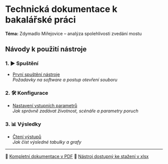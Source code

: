 # **Technická dokumentace k bakalářské práci**
**Téma:** Zdymadlo Miřejovice – analýza spolehlivosti zvedání mostu

## Návody k použití nástroje

### 1. ▶️ Spuštění
- [První spuštění nástroje](./Navod_Spusteni.md)  
  *Požadavky na software a postup otevření souboru*

### 2. 🛠️ Konfigurace
- [Nastavení vstupních parametrů](./Navod_Konfigurace.md)  
  *Jak správně zadávat životnost, scénáře a parametry poruch*

### 3. 📊 Výsledky
- [Čtení výstupů](./Navod_Zobrazeni_vysledku.md)  
  *Jak číst výsledné tabulky a grafy*

---

📄 [Kompletní dokumentace v PDF](./bp_Jelinek.pdf)
🚀 [Nástroj dostupný ke stažení v xlsx](./nastroj.xlsx)
